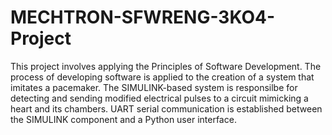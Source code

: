# MECHTRON-SFWRENG-3KO4-Project
This project involves applying the Principles of Software Development. The process of developing software is applied to the creation of a system that imitates a pacemaker. 
The SIMULINK-based system is responsilbe for detecting and sending modified electrical pulses to a circuit mimicking a heart and its chambers. UART serial communication
is established between the SIMULINK component and a Python user interface. 
